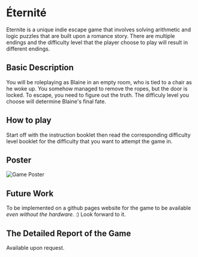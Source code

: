 # Éternité
Eternite is a unique indie escape game that involves solving arithmetic and logic puzzles that are built upon a romance story. There are multiple endings and the difficulty level that the player choose to play will result in different endings.

## Basic Description
You will be roleplaying as Blaine in an empty room, who is tied to a chair as he woke up. 
You somehow managed to remove the ropes, but the door is locked.
To escape, you need to figure out the truth. 
The difficuly level you choose will determine Blaine's final fate.

## How to play
Start off with the instruction booklet then read the corresponding difficulty level booklet for the difficulty that you want to attempt the game in. 

## Poster
![Game Poster](https://github.com/lyqht/-Eternite-/blob/master/Game%20Poster.jpg)

## Future Work
To be implemented on a github pages website for the game to be available <i>even without the hardware</i>. :) 
Look forward to it. 

## The Detailed Report of the Game
Available upon request.

